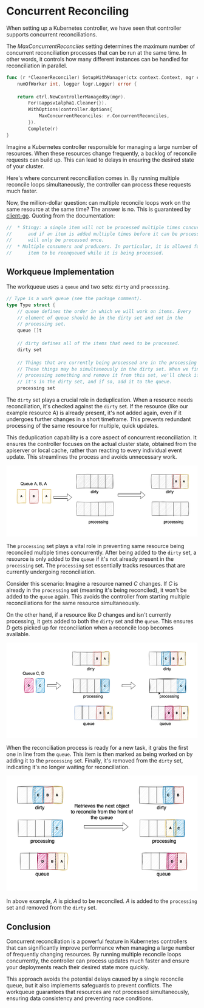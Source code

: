 # Concurrent Reconciling

When setting up a Kubernetes controller, we have seen that controller supports concurrent reconciliations.

The _MaxConcurrentReconciles_ setting determines the maximum number of concurrent reconciliation processes that can be run at the same time. In other words, it controls how many different instances can be handled for reconciliation in parallel.

```go
func (r *CleanerReconciler) SetupWithManager(ctx context.Context, mgr ctrl.Manager,
	numOfWorker int, logger logr.Logger) error {

	return ctrl.NewControllerManagedBy(mgr).
		For(&appsv1alpha1.Cleaner{}).
		WithOptions(controller.Options{
			MaxConcurrentReconciles: r.ConcurrentReconciles,
		}).
		Complete(r)
}
```

Imagine a Kubernetes controller responsible for managing a large number of resources. When these resources change frequently, a backlog of reconcile requests can build up. This can lead to delays in ensuring the desired state of your cluster.

Here's where concurrent reconciliation comes in. By running multiple reconcile loops simultaneously, the controller can process these requests much faster.

Now, the million-dollar question: can multiple reconcile loops work on the same resource at the same time? The answer is no. This is guaranteed by [client-go](https://github.com/kubernetes/client-go/blob/a57d0056dbf1d48baaf3cee876c123bea745591f/util/workqueue/queue.go#L65). Quoting from the documentation:

```go
//  * Stingy: a single item will not be processed multiple times concurrently,
//      and if an item is added multiple times before it can be processed, it
//      will only be processed once.
//  * Multiple consumers and producers. In particular, it is allowed for an
//      item to be reenqueued while it is being processed.
```

## Workqueue Implementation

The workqueue uses a `queue` and two sets: `dirty` and `processing`.

```go
// Type is a work queue (see the package comment).
type Type struct {
	// queue defines the order in which we will work on items. Every
	// element of queue should be in the dirty set and not in the
	// processing set.
	queue []t

	// dirty defines all of the items that need to be processed.
	dirty set

	// Things that are currently being processed are in the processing set.
	// These things may be simultaneously in the dirty set. When we finish
	// processing something and remove it from this set, we'll check if
	// it's in the dirty set, and if so, add it to the queue.
	processing set
```

The `dirty` set plays a crucial role in deduplication. When a resource needs reconciliation, it's checked against the `dirty` set. If the resource (like our example resource A) is already present, it's not added again, even if it undergoes further changes in a short timeframe. This prevents redundant processing of the same resource for multiple, quick updates.

This deduplication capability is a core aspect of concurrent reconciliation. It ensures the controller focuses on the actual cluster state, obtained from the apiserver or local cache, rather than reacting to every individual event update. This streamlines the process and avoids unnecessary work.

<p align="center">
  <img alt="Queueing to Dirty Set" src="assets/queueing_to_dirty_set.png" width="600"/>
</p>

The `processing` set plays a vital role in preventing same resource being reconciled multiple times concurrently. After being added to the `dirty` set, a resource is only added to the `queue` if it's not already present in the `processing` set. The `processing` set essentially tracks resources that are currently undergoing reconciliation.

Consider this scenario: Imagine a resource named _C_ changes. If _C_ is already in the `processing` set (meaning it's being reconciled), it won't be added to the `queue` again. This avoids the controller from starting multiple reconciliations for the same resource simultaneously.

On the other hand, if a resource like _D_ changes and isn't currently processing, it gets added to both the `dirty` set and the `queue`. This ensures _D_ gets picked up for reconciliation when a reconcile loop becomes available.

<p align="center">
  <img alt="Add to Queue" src="assets/add_to_queue.png" width="600"/>
</p>

When the reconciliation process is ready for a new task, it grabs the first one in line from the `queue`. This item is then marked as being worked on by adding it to the `processing` set. Finally, it's removed from the `dirty` set, indicating it's no longer waiting for reconciliation.

<p align="center">
  <img alt="Add to Queue" src="assets/pick_next_resource_to_reconcile.png" width="600"/>
</p>

In above example, _A_ is picked to be reconciled. _A_ is added to the `processing` set and removed from the `dirty` set.

## Conclusion

Concurrent reconciliation is a powerful feature in Kubernetes controllers that can significantly improve performance when managing a large number of frequently changing resources. By running multiple reconcile loops concurrently, the controller can process updates much faster and ensure your deployments reach their desired state more quickly.

This approach avoids the potential delays caused by a single reconcile queue, but it also implements safeguards to prevent conflicts. The workqueue guarantees that resources are not processed simultaneously, ensuring data consistency and preventing race conditions.
